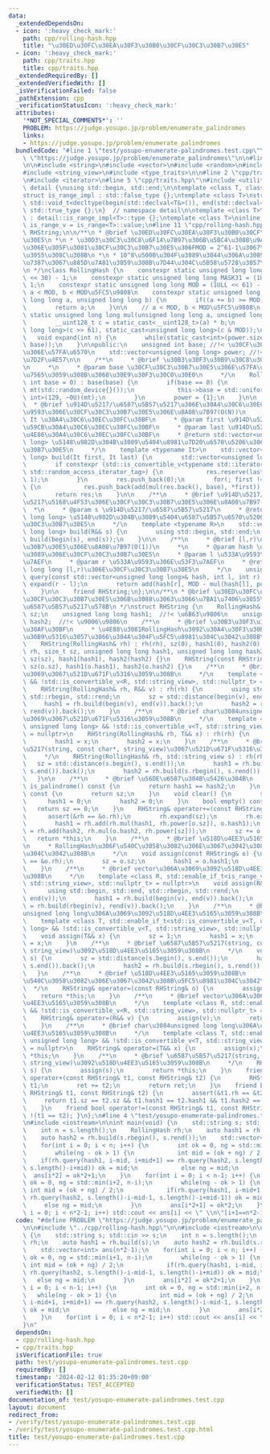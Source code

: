 ```yaml
---
data:
  _extendedDependsOn:
  - icon: ':heavy_check_mark:'
    path: cpp/rolling-hash.hpp
    title: "\u30ED\u30FC\u30EA\u30F3\u30B0\u30CF\u30C3\u30B7\u30E5"
  - icon: ':heavy_check_mark:'
    path: cpp/traits.hpp
    title: cpp/traits.hpp
  _extendedRequiredBy: []
  _extendedVerifiedWith: []
  _isVerificationFailed: false
  _pathExtension: cpp
  _verificationStatusIcon: ':heavy_check_mark:'
  attributes:
    '*NOT_SPECIAL_COMMENTS*': ''
    PROBLEM: https://judge.yosupo.jp/problem/enumerate_palindromes
    links:
    - https://judge.yosupo.jp/problem/enumerate_palindromes
  bundledCode: "#line 1 \"test/yosupo-enumerate-palindromes.test.cpp\"\n#define PROBLEM\
    \ \"https://judge.yosupo.jp/problem/enumerate_palindromes\"\n\n#line 2 \"cpp/rolling-hash.hpp\"\
    \n\n#include <string>\n#include <vector>\n#include <random>\n#include <cassert>\n\
    #include <string_view>\n#include <type_traits>\n\n#line 2 \"cpp/traits.hpp\"\n\
    \n#include <iterator>\n#line 5 \"cpp/traits.hpp\"\n#include <utility>\n\nnamespace\
    \ detail {\nusing std::begin, std::end;\n\ntemplate <class T, class = void>\n\
    struct is_range_impl : std::false_type {};\ntemplate <class T>\nstruct is_range_impl<T,\
    \ std::void_t<decltype(begin(std::declval<T&>()), end(std::declval<T&>()))>> :\
    \ std::true_type {};\n}  // namespace detail\n\ntemplate <class T>\nstruct is_range\
    \ : detail::is_range_impl<T>::type {};\ntemplate <class T>\ninline constexpr bool\
    \ is_range_v = is_range<T>::value;\n#line 11 \"cpp/rolling-hash.hpp\"\n\nstruct\
    \ RHString;\n\n/**\n * @brief \u30ED\u30FC\u30EA\u30F3\u30B0\u30CF\u30C3\u30B7\
    \u30E5\n *\n * \u30D3\u30C3\u30C8\u6F14\u7B97\u306B\u5BC4\u308B\u9AD8\u901F\u5316\
    \u306E\u305F\u3081\u30CF\u30C3\u30B7\u30E5\u306FMOD = 2^61-1\u3067\u8A08\u7B97\
    \u3055\u308C\u308B\n *\n * 10^8\u500B\u304F\u3089\u3044\u306A\u308999%\u306E\u78BA\
    \u7387\u3067\u885D\u7A81\u3059\u308B\u7D44\u304C\u5B58\u5728\u3057\u306A\u3044\
    \n */\nclass RollingHash {\n    constexpr static unsigned long long MASK30 = (1ULL\
    \ << 30) - 1;\n    constexpr static unsigned long long MASK31 = (1ULL << 31) -\
    \ 1;\n    constexpr static unsigned long long MOD = (1ULL << 61) - 1;\n\n    //\
    \ a < MOD, b < MOD\u5FC5\u9808\n    constexpr static unsigned long long add(unsigned\
    \ long long a, unsigned long long b) {\n        if((a += b) >= MOD) a -= MOD;\n\
    \        return a;\n    }\n\n    // a < MOD, b < MOD\u5FC5\u9808\n    constexpr\
    \ static unsigned long long mul(unsigned long long a, unsigned long long b) {\n\
    \        __uint128_t c = static_cast<__uint128_t>(a) * b;\n        return add(static_cast<unsigned\
    \ long long>(c >> 61), static_cast<unsigned long long>(c & MOD));\n    }\n\n \
    \   void expand(int n) {\n        while(static_cast<int>(power.size()) <= n) power.push_back(mul(power.back(),\
    \ base));\n    }\n\npublic:\n    unsigned int base; //!< \u30CF\u30C3\u30B7\u30E5\
    \u306E\u57FA\u6570\n    std::vector<unsigned long long> power; //!< base\u306E\
    \u7D2F\u4E57\n\n    /**\n     * @brief \u30B3\u30F3\u30B9\u30C8\u30E9\u30AF\u30BF\
    \n     *\n     * @param base \u30CF\u30C3\u30B7\u30E5\u306E\u57FA\u6570 \u7701\
    \u7565\u3059\u308B\u3068\u30E9\u30F3\u30C0\u30E0\n     */\n    RollingHash(unsigned\
    \ int base = 0) : base(base) {\n        if(base == 0) {\n            std::mt19937\
    \ mt(std::random_device{}());\n            this->base = std::uniform_int_distribution<unsigned\
    \ int>(129, ~0U)(mt);\n        }\n        power = {1};\n    }\n\n    /**\n   \
    \  * @brief \u914D\u5217/\u6587\u5B57\u5217\u306E\u30A4\u30C6\u30EC\u30FC\u30BF\
    \u9593\u306E\u30CF\u30C3\u30B7\u30E5\u306E\u8A08\u7B97(O(N))\n     *\n     * @tparam\
    \ It \u30A4\u30C6\u30EC\u30FC\u30BF\n     * @param first \u914D\u5217\u306E\u958B\
    \u59CB\u30A4\u30C6\u30EC\u30FC\u30BF\n     * @param last \u914D\u5217\u306E\u7D42\
    \u4E86\u30A4\u30C6\u30EC\u30FC\u30BF\n     * @return std::vector<unsigned long\
    \ long> \u5148\u982D\u304B\u3089\u5404\u8981\u7D20\u6570\u5206\u306E\u30CF\u30C3\
    \u30B7\u30E5\n     */\n    template <typename It>\n    std::vector<unsigned long\
    \ long> build(It first, It last) {\n        std::vector<unsigned long long> res;\n\
    \        if constexpr (std::is_convertible_v<typename std::iterator_traits<It>::iterator_category,\
    \ std::random_access_iterator_tag>) {\n            res.reserve(last - first +\
    \ 1);\n        }\n        res.push_back(0);\n        for(; first != last; ++first)\
    \ {\n            res.push_back(add(mul(res.back(), base), *first));\n        }\n\
    \        return res;\n    }\n\n    /**\n     * @brief \u914D\u5217/\u6587\u5B57\
    \u5217\u5168\u4F53\u306E\u30CF\u30C3\u30B7\u30E5\u306E\u8A08\u7B97(O(N))\n   \
    \  *\n     * @param s \u914D\u5217/\u6587\u5B57\u5217\n     * @return std::vector<unsigned\
    \ long long> \u5148\u982D\u304B\u3089\u5404\u6587\u5B57\u6570\u5206\u306E\u30CF\
    \u30C3\u30B7\u30E5\n     */\n    template <typename R>\n    std::vector<unsigned\
    \ long long> build(R&& s) {\n        using std::begin, std::end;\n        return\
    \ build(begin(s), end(s));\n    }\n\n    /**\n     * @brief [l,r)\u306E\u30CF\u30C3\
    \u30B7\u30E5\u306E\u8A08\u7B97(O(1))\n     *\n     * @param hash \u5148\u982D\u304B\
    \u3089\u306E\u30CF\u30C3\u30B7\u30E5\n     * @param l \u533A\u9593\u306E\u5DE6\
    \u7AEF\n     * @param r \u533A\u9593\u306E\u53F3\u7AEF\n     * @return unsigned\
    \ long long [l,r)\u306E\u30CF\u30C3\u30B7\u30E5\n     */\n    unsigned long long\
    \ query(const std::vector<unsigned long long>& hash, int l, int r) {\n       \
    \ expand(r - l);\n        return add(hash[r], MOD - mul(hash[l], power[r-l]));\n\
    \    }\n\n    friend RHString;\n};\n\n/**\n * @brief \u30ED\u30FC\u30EA\u30F3\u30B0\
    \u30CF\u30C3\u30B7\u30E5\u306B\u3088\u3063\u3066\u7BA1\u7406\u3055\u308C\u308B\
    \u6587\u5B57\u5217\u578B\n */\nstruct RHString {\n    RollingHash& rh;\n    size_t\
    \ sz;\n    unsigned long long hash1;  //!< \u6B63\u9806\n    unsigned long long\
    \ hash2;  //!< \u9006\u9806\n    /**\n     * @brief \u30B3\u30F3\u30B9\u30C8\u30E9\
    \u30AF\u30BF\n     * \u4E88\u3081RollingHash\u3092\u30A4\u30F3\u30B9\u30BF\u30F3\
    \u30B9\u5316\u3057\u3066\u304A\u304F\u5FC5\u8981\u304C\u3042\u308B\n     */\n\
    \    RHString(RollingHash& rh) : rh(rh), sz(0), hash1(0), hash2(0) {}\n    RHString(RollingHash&\
    \ rh, size_t sz, unsigned long long hash1, unsigned long long hash2) : rh(rh),\
    \ sz(sz), hash1(hash1), hash2(hash2) {}\n    RHString(const RHString& o) : rh(o.rh),\
    \ sz(o.sz), hash1(o.hash1), hash2(o.hash2) {}\n    /**\n     * @brief vector\u306A\
    \u3069\u3067\u521D\u671F\u5316\u3059\u308B\n     */\n    template <class R, std::enable_if_t<is_range_v<R>\
    \ && !std::is_convertible_v<R, std::string_view>, std::nullptr_t> = nullptr>\n\
    \    RHString(RollingHash& rh, R&& v) : rh(rh) {\n        using std::begin, std::end,\
    \ std::rbegin, std::rend;\n        sz = std::distance(begin(v), end(v));\n   \
    \     hash1 = rh.build(begin(v), end(v)).back();\n        hash2 = rh.build(rbegin(v),\
    \ rend(v)).back();\n    }\n    /**\n     * @brief char\u3084unsigned long long\u306A\
    \u3069\u3067\u521D\u671F\u5316\u3059\u308B\n     */\n    template <class T, std::enable_if_t<std::is_convertible_v<T,\
    \ unsigned long long> && !std::is_convertible_v<T, std::string_view>, std::nullptr_t>\
    \ = nullptr>\n    RHString(RollingHash& rh, T&& x) : rh(rh) {\n        sz = 1;\n\
    \        hash1 = x;\n        hash2 = x;\n    }\n    /**\n     * @brief \u6587\u5B57\
    \u5217(string, const char*, string_view)\u3067\u521D\u671F\u5316\u3059\u308B\n\
    \     */\n    RHString(RollingHash& rh, std::string_view s) : rh(rh) {\n     \
    \   sz = std::distance(s.begin(), s.end());\n        hash1 = rh.build(s.begin(),\
    \ s.end()).back();\n        hash2 = rh.build(s.rbegin(), s.rend()).back();\n \
    \   }\n\n    /**\n     * @brief \u56DE\u6587\u304B\u5426\u304B\n     */\n    bool\
    \ is_palindrome() const {\n        return hash1 == hash2;\n    }\n    size_t size()\
    \ const {\n        return sz;\n    }\n    void clear() {\n        sz = 0;\n  \
    \      hash1 = 0;\n        hash2 = 0;\n    }\n    bool empty() const {\n     \
    \   return sz == 0;\n    }\n    RHString& operator+=(const RHString& o) {\n  \
    \      assert(&rh == &o.rh);\n        rh.expand(sz);\n        rh.expand(o.sz);\n\
    \        hash1 = rh.add(rh.mul(hash1, rh.power[o.sz]), o.hash1);\n        hash2\
    \ = rh.add(hash2, rh.mul(o.hash2, rh.power[sz]));\n        sz += o.sz;\n     \
    \   return *this;\n    }\n    /**\n     * @brief \u518D\u4EE3\u5165\u3059\u308B\
    \n     * RollingHash\u306F\u540C\u3058\u3082\u306E\u3067\u3042\u308B\u5FC5\u8981\
    \u304C\u3042\u308B\n     */\n    void assign(const RHString& o) {\n        assert(&rh\
    \ == &o.rh);\n        sz = o.sz;\n        hash1 = o.hash1;\n        hash2 = o.hash2;\n\
    \    }\n    /**\n     * @brief vector\u306A\u3069\u3092\u518D\u4EE3\u5165\u3059\
    \u308B\n     */\n    template <class R, std::enable_if_t<is_range_v<R> && !std::is_convertible_v<R,\
    \ std::string_view>, std::nullptr_t> = nullptr>\n    void assign(R&& v) {\n  \
    \      using std::begin, std::end, std::rbegin, std::rend;\n        sz = std::distance(begin(v),\
    \ end(v));\n        hash1 = rh.build(begin(v), end(v)).back();\n        hash2\
    \ = rh.build(rbegin(v), rend(v)).back();\n    }\n    /**\n     * @brief char\u3084\
    unsigned long long\u306A\u3069\u3092\u518D\u4EE3\u5165\u3059\u308B\n     */\n\
    \    template <class T, std::enable_if_t<std::is_convertible_v<T, unsigned long\
    \ long> && !std::is_convertible_v<T, std::string_view>, std::nullptr_t> = nullptr>\n\
    \    void assign(T&& x) {\n        sz = 1;\n        hash1 = x;\n        hash2\
    \ = x;\n    }\n    /**\n     * @brief \u6587\u5B57\u5217(string, const char*,\
    \ string_view)\u3092\u518D\u4EE3\u5165\u3059\u308B\n     */\n    void assign(std::string_view\
    \ s) {\n        sz = std::distance(s.begin(), s.end());\n        hash1 = rh.build(s.begin(),\
    \ s.end()).back();\n        hash2 = rh.build(s.rbegin(), s.rend()).back();\n \
    \   }\n    /**\n     * @brief \u518D\u4EE3\u5165\u3059\u308B\n     * RollingHash\u306F\
    \u540C\u3058\u3082\u306E\u3067\u3042\u308B\u5FC5\u8981\u304C\u3042\u308B\n   \
    \  */\n    RHString& operator=(const RHString& o) {\n        assign(o);\n    \
    \    return *this;\n    }\n    /**\n     * @brief vector\u306A\u3069\u3092\u518D\
    \u4EE3\u5165\u3059\u308B\n     */\n    template <class R, std::enable_if_t<is_range_v<R>\
    \ && !std::is_convertible_v<R, std::string_view>, std::nullptr_t> = nullptr>\n\
    \    RHString& operator=(R&& v) {\n        assign(v);\n        return *this;\n\
    \    }\n    /**\n     * @brief char\u3084unsigned long long\u306A\u3069\u3092\u518D\
    \u4EE3\u5165\u3059\u308B\n     */\n    template <class T, std::enable_if_t<std::is_convertible_v<T,\
    \ unsigned long long> && !std::is_convertible_v<T, std::string_view>, std::nullptr_t>\
    \ = nullptr>\n    RHString& operator=(T&& x) {\n        assign(x);\n        return\
    \ *this;\n    }\n    /**\n     * @brief \u6587\u5B57\u5217(string, const char*,\
    \ string_view)\u3092\u518D\u4EE3\u5165\u3059\u308B\n     */\n    RHString& operator=(std::string_view\
    \ s) {\n        assign(s);\n        return *this;\n    }\n    friend RHString\
    \ operator+(const RHString& t1, const RHString& t2) {\n        RHString ret =\
    \ t1;\n        ret += t2;\n        return ret;\n    }\n    friend bool operator==(const\
    \ RHString& t1, const RHString& t2) {\n        assert(&t1.rh == &t2.rh);\n   \
    \     return t1.sz == t2.sz && t1.hash1 == t2.hash1 && t1.hash2 == t2.hash2;\n\
    \    }\n    friend bool operator!=(const RHString& t1, const RHString& t2) { return\
    \ !(t1 == t2); }\n};\n#line 4 \"test/yosupo-enumerate-palindromes.test.cpp\"\n\
    \n#include <iostream>\n\nint main(void) {\n    std::string s; std::cin >> s;\n\
    \    int n = s.length();\n    RollingHash rh;\n    auto hash1 = rh.build(s);\n\
    \    auto hash2 = rh.build(s.rbegin(), s.rend());\n    std::vector<int> ans(n*2-1);\n\
    \    for(int i = 0; i < n; i++) {\n        int ok = 0, ng = std::min(i+1, n-i);\n\
    \        while(ng - ok > 1) {\n            int mid = (ok + ng) / 2;\n        \
    \    if(rh.query(hash1, i-mid, i+mid+1) == rh.query(hash2, s.length()-i-mid-1,\
    \ s.length()-i+mid)) ok = mid;\n            else ng = mid;\n        }\n      \
    \  ans[i*2] = ok*2+1;\n    }\n    for(int i = 0; i < n-1; i++) {\n        int\
    \ ok = 0, ng = std::min(i+2, n-i);\n        while(ng - ok > 1) {\n           \
    \ int mid = (ok + ng) / 2;\n            if(rh.query(hash1, i-mid+1, i+mid+1) ==\
    \ rh.query(hash2, s.length()-i-mid-1, s.length()-i+mid-1)) ok = mid;\n       \
    \     else ng = mid;\n        }\n        ans[i*2+1] = ok*2;\n    }\n    for(int\
    \ i = 0; i < n*2-1; i++) std::cout << ans[i] << \" \\n\"[i+1==n*2-1];\n}\n"
  code: "#define PROBLEM \"https://judge.yosupo.jp/problem/enumerate_palindromes\"\
    \n\n#include \"../cpp/rolling-hash.hpp\"\n\n#include <iostream>\n\nint main(void)\
    \ {\n    std::string s; std::cin >> s;\n    int n = s.length();\n    RollingHash\
    \ rh;\n    auto hash1 = rh.build(s);\n    auto hash2 = rh.build(s.rbegin(), s.rend());\n\
    \    std::vector<int> ans(n*2-1);\n    for(int i = 0; i < n; i++) {\n        int\
    \ ok = 0, ng = std::min(i+1, n-i);\n        while(ng - ok > 1) {\n           \
    \ int mid = (ok + ng) / 2;\n            if(rh.query(hash1, i-mid, i+mid+1) ==\
    \ rh.query(hash2, s.length()-i-mid-1, s.length()-i+mid)) ok = mid;\n         \
    \   else ng = mid;\n        }\n        ans[i*2] = ok*2+1;\n    }\n    for(int\
    \ i = 0; i < n-1; i++) {\n        int ok = 0, ng = std::min(i+2, n-i);\n     \
    \   while(ng - ok > 1) {\n            int mid = (ok + ng) / 2;\n            if(rh.query(hash1,\
    \ i-mid+1, i+mid+1) == rh.query(hash2, s.length()-i-mid-1, s.length()-i+mid-1))\
    \ ok = mid;\n            else ng = mid;\n        }\n        ans[i*2+1] = ok*2;\n\
    \    }\n    for(int i = 0; i < n*2-1; i++) std::cout << ans[i] << \" \\n\"[i+1==n*2-1];\n\
    }\n"
  dependsOn:
  - cpp/rolling-hash.hpp
  - cpp/traits.hpp
  isVerificationFile: true
  path: test/yosupo-enumerate-palindromes.test.cpp
  requiredBy: []
  timestamp: '2024-02-12 01:35:20+09:00'
  verificationStatus: TEST_ACCEPTED
  verifiedWith: []
documentation_of: test/yosupo-enumerate-palindromes.test.cpp
layout: document
redirect_from:
- /verify/test/yosupo-enumerate-palindromes.test.cpp
- /verify/test/yosupo-enumerate-palindromes.test.cpp.html
title: test/yosupo-enumerate-palindromes.test.cpp
---
```

